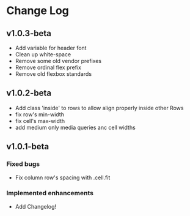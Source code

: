 Change Log
==============

## v1.0.3-beta
- Add variable for header font
- Clean up white-space
- Remove some old vendor prefixes
- Remove ordinal flex prefix
- Remove old flexbox standards


## v1.0.2-beta
- Add class 'inside' to rows to allow align properly inside other Rows
- fix row's min-width
- fix cell's max-width
- add medium only media queries anc cell widths

## v1.0.1-beta  
### Fixed bugs
- Fix column row's spacing with .cell.fit

### Implemented enhancements
- Add Changelog!
